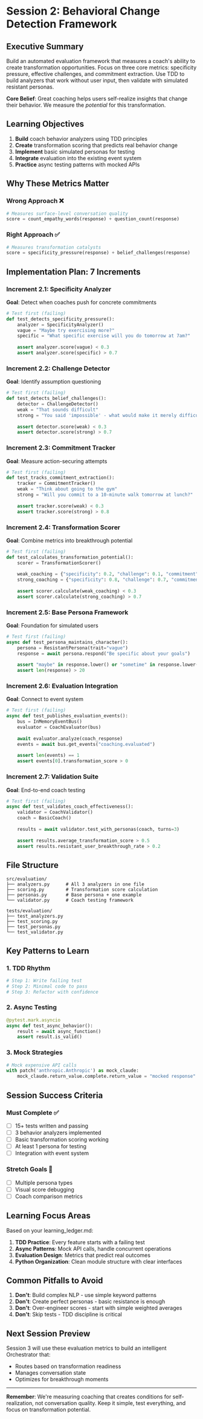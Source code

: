 # Session 2: Behavioral Change Detection Framework

## Executive Summary

Build an automated evaluation framework that measures a coach's ability to create transformation opportunities. Focus on three core metrics: specificity pressure, effective challenges, and commitment extraction. Use TDD to build analyzers that work without user input, then validate with simulated resistant personas.

**Core Belief**: Great coaching helps users self-realize insights that change their behavior. We measure the *potential* for this transformation.

## Learning Objectives

1. **Build** coach behavior analyzers using TDD principles
2. **Create** transformation scoring that predicts real behavior change
3. **Implement** basic simulated personas for testing
4. **Integrate** evaluation into the existing event system
5. **Practice** async testing patterns with mocked APIs

## Why These Metrics Matter

### Wrong Approach ❌
```python
# Measures surface-level conversation quality
score = count_empathy_words(response) + question_count(response)
```

### Right Approach ✅
```python
# Measures transformation catalysts
score = specificity_pressure(response) + belief_challenges(response)
```

## Implementation Plan: 7 Increments

### Increment 2.1: Specificity Analyzer
**Goal**: Detect when coaches push for concrete commitments

```python
# Test first (failing)
def test_detects_specificity_pressure():
    analyzer = SpecificityAnalyzer()
    vague = "Maybe try exercising more?"
    specific = "What specific exercise will you do tomorrow at 7am?"
    
    assert analyzer.score(vague) < 0.3
    assert analyzer.score(specific) > 0.7
```

### Increment 2.2: Challenge Detector
**Goal**: Identify assumption questioning

```python
# Test first (failing)
def test_detects_belief_challenges():
    detector = ChallengeDetector()
    weak = "That sounds difficult"
    strong = "You said 'impossible' - what would make it merely difficult?"
    
    assert detector.score(weak) < 0.3
    assert detector.score(strong) > 0.7
```

### Increment 2.3: Commitment Tracker
**Goal**: Measure action-securing attempts

```python
# Test first (failing)
def test_tracks_commitment_extraction():
    tracker = CommitmentTracker()
    weak = "Think about going to the gym"
    strong = "Will you commit to a 10-minute walk tomorrow at lunch?"
    
    assert tracker.score(weak) < 0.3
    assert tracker.score(strong) > 0.8
```

### Increment 2.4: Transformation Scorer
**Goal**: Combine metrics into breakthrough potential

```python
# Test first (failing)
def test_calculates_transformation_potential():
    scorer = TransformationScorer()
    
    weak_coaching = {"specificity": 0.2, "challenge": 0.1, "commitment": 0.2}
    strong_coaching = {"specificity": 0.8, "challenge": 0.7, "commitment": 0.9}
    
    assert scorer.calculate(weak_coaching) < 0.3
    assert scorer.calculate(strong_coaching) > 0.7
```

### Increment 2.5: Base Persona Framework
**Goal**: Foundation for simulated users

```python
# Test first (failing)
async def test_persona_maintains_character():
    persona = ResistantPersona(trait="vague")
    response = await persona.respond("Be specific about your goals")
    
    assert "maybe" in response.lower() or "sometime" in response.lower()
    assert len(response) > 20
```

### Increment 2.6: Evaluation Integration
**Goal**: Connect to event system

```python
# Test first (failing)
async def test_publishes_evaluation_events():
    bus = InMemoryEventBus()
    evaluator = CoachEvaluator(bus)
    
    await evaluator.analyze(coach_response)
    events = await bus.get_events("coaching.evaluated")
    
    assert len(events) == 1
    assert events[0].transformation_score > 0
```

### Increment 2.7: Validation Suite
**Goal**: End-to-end coach testing

```python
# Test first (failing)
async def test_validates_coach_effectiveness():
    validator = CoachValidator()
    coach = BasicCoach()
    
    results = await validator.test_with_personas(coach, turns=3)
    
    assert results.average_transformation_score > 0.5
    assert results.resistant_user_breakthrough_rate > 0.2
```

## File Structure

```
src/evaluation/
├── analyzers.py      # All 3 analyzers in one file
├── scoring.py        # Transformation score calculation
├── personas.py       # Base persona + one example
└── validator.py      # Coach testing framework

tests/evaluation/
├── test_analyzers.py
├── test_scoring.py
├── test_personas.py
└── test_validator.py
```

## Key Patterns to Learn

### 1. TDD Rhythm
```python
# Step 1: Write failing test
# Step 2: Minimal code to pass
# Step 3: Refactor with confidence
```

### 2. Async Testing
```python
@pytest.mark.asyncio
async def test_async_behavior():
    result = await async_function()
    assert result.is_valid()
```

### 3. Mock Strategies
```python
# Mock expensive API calls
with patch('anthropic.Anthropic') as mock_claude:
    mock_claude.return_value.complete.return_value = "mocked response"
```

## Session Success Criteria

### Must Complete ✅
- [ ] 15+ tests written and passing
- [ ] 3 behavior analyzers implemented
- [ ] Basic transformation scoring working
- [ ] At least 1 persona for testing
- [ ] Integration with event system

### Stretch Goals 🎯
- [ ] Multiple persona types
- [ ] Visual score debugging
- [ ] Coach comparison metrics

## Learning Focus Areas

Based on your learning_ledger.md:

1. **TDD Practice**: Every feature starts with a failing test
2. **Async Patterns**: Mock API calls, handle concurrent operations
3. **Evaluation Design**: Metrics that predict real outcomes
4. **Python Organization**: Clean module structure with clear interfaces

## Common Pitfalls to Avoid

1. **Don't**: Build complex NLP - use simple keyword patterns
2. **Don't**: Create perfect personas - basic resistance is enough
3. **Don't**: Over-engineer scores - start with simple weighted averages
4. **Don't**: Skip tests - TDD discipline is critical

## Next Session Preview

Session 3 will use these evaluation metrics to build an intelligent Orchestrator that:
- Routes based on transformation readiness
- Manages conversation state
- Optimizes for breakthrough moments

---

**Remember**: We're measuring coaching that creates conditions for self-realization, not conversation quality. Keep it simple, test everything, and focus on transformation potential.